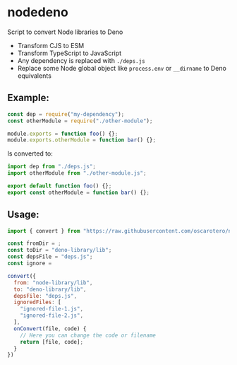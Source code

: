 # nodedeno

Script to convert Node libraries to Deno

- Transform CJS to ESM
- Transform TypeScript to JavaScript
- Any dependency is replaced with `./deps.js`
- Replace some Node global object like `process.env` or `__dirname` to Deno equivalents

## Example:

```js
const dep = require("my-dependency");
const otherModule = require("./other-module");

module.exports = function foo() {};
module.exports.otherModule = function bar() {};
```

Is converted to:

```js
import dep from "./deps.js";
import otherModule from "./other-module.js";

export default function foo() {};
export const otherModule = function bar() {};
```

## Usage:

```js
import { convert } from "https://raw.githubusercontent.com/oscarotero/nodedeno/main/mod.js"

const fromDir = ;
const toDir = "deno-library/lib";
const depsFile = "deps.js";
const ignore =

convert({
  from: "node-library/lib",
  to: "deno-library/lib",
  depsFile: "deps.js",
  ignoredFiles: [
    "ignored-file-1.js",
    "ignored-file-2.js",
  ],
  onConvert(file, code) {
    // Here you can change the code or filename
    return [file, code];
  }
})
```
